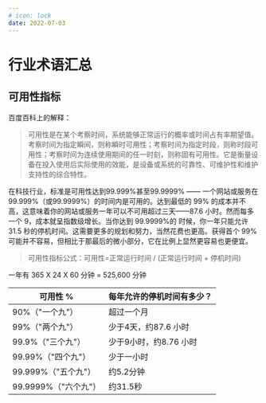 ```yaml
---
# icon: lock
date: 2022-07-03
---
```

# 行业术语汇总
## 可用性指标
百度百科上的解释：
> 可用性是在某个考察时间，系统能够正常运行的概率或时间占有率期望值。考察时间为指定瞬间，则称瞬时可用性；考察时间为指定时段，则称时段可用性；考察时间为连续使用期间的任一时刻，则称固有可用性。它是衡量设备在投入使用后实际使用的效能，是设备或系统的可靠性、可维护性和维护支持性的综合特性。

在科技行业，标准是可用性达到99.999%甚至99.9999% —— 一个网站或服务在 99.999%（或99.9999%）的时间内是可用的。达到最低的 99% 的成本并不高，这意味着你的网站或服务一年可以不可用超过三天——87.6 小时。然而每多一个 9，成本就呈指数级增长。当你达到 99.9999%的 时候，你一年只能允许 31.5 秒的停机时间。这需要更多的规划和努力，当然花费也更高。获得首个 99% 可能并不容易，但相比于那最后的微小部分，它在比例上显然更容易也更便宜。

> 可用性指标公式：可用性=正常运行时间 / (正常运行时间 + 停机时间)

一年有 365 X 24 X 60 分钟 = 525,600 分钟

|可用性 %	|每年允许的停机时间有多少？
|------|-----
|90%（"一个九"）|	超过一个月
|99%（"两个九"）|	少于4天，约87.6 小时
|99.9%（"三个九"）|	少于9小时，约8.76 小时
|99.99%（"四个九"）|	少于一小时
|99.999%（"五个九"）|	约5.2分钟
|99.9999%（"六个九"）|	约31.5秒

